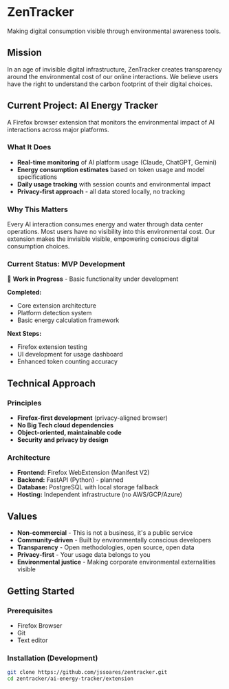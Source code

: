 # ZenTracker

Making digital consumption visible through environmental awareness tools.

## Mission

In an age of invisible digital infrastructure, ZenTracker creates transparency around the environmental cost of our online interactions. We believe users have the right to understand the carbon footprint of their digital choices.

## Current Project: AI Energy Tracker

A Firefox browser extension that monitors the environmental impact of AI interactions across major platforms.

### What It Does

- **Real-time monitoring** of AI platform usage (Claude, ChatGPT, Gemini)
- **Energy consumption estimates** based on token usage and model specifications
- **Daily usage tracking** with session counts and environmental impact
- **Privacy-first approach** - all data stored locally, no tracking

### Why This Matters

Every AI interaction consumes energy and water through data center operations. Most users have no visibility into this environmental cost. Our extension makes the invisible visible, empowering conscious digital consumption choices.

### Current Status: MVP Development

🚧 **Work in Progress** - Basic functionality under development

**Completed:**
- Core extension architecture
- Platform detection system
- Basic energy calculation framework

**Next Steps:**
- Firefox extension testing
- UI development for usage dashboard
- Enhanced token counting accuracy

## Technical Approach

### Principles
- **Firefox-first development** (privacy-aligned browser)
- **No Big Tech cloud dependencies** 
- **Object-oriented, maintainable code**
- **Security and privacy by design**

### Architecture
- **Frontend:** Firefox WebExtension (Manifest V2)
- **Backend:** FastAPI (Python) - planned
- **Database:** PostgreSQL with local storage fallback
- **Hosting:** Independent infrastructure (no AWS/GCP/Azure)

## Values

- **Non-commercial** - This is not a business, it's a public service
- **Community-driven** - Built by environmentally conscious developers
- **Transparency** - Open methodologies, open source, open data
- **Privacy-first** - Your usage data belongs to you
- **Environmental justice** - Making corporate environmental externalities visible

## Getting Started

### Prerequisites
- Firefox Browser
- Git
- Text editor

### Installation (Development)
```bash
git clone https://github.com/jssoares/zentracker.git
cd zentracker/ai-energy-tracker/extension